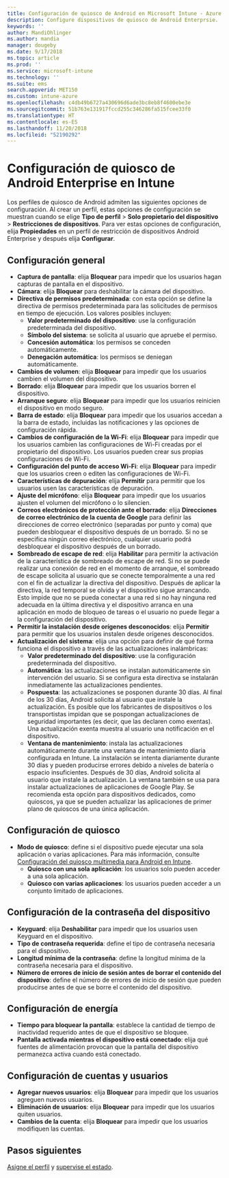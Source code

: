 ```yaml
---
title: Configuración de quiosco de Android en Microsoft Intune - Azure | Microsoft Docs
description: Configure dispositivos de quiosco de Android Enterprsie.
keywords: ''
author: MandiOhlinger
ms.author: mandia
manager: dougeby
ms.date: 9/17/2018
ms.topic: article
ms.prod: ''
ms.service: microsoft-intune
ms.technology: ''
ms.suite: ems
search.appverid: MET150
ms.custom: intune-azure
ms.openlocfilehash: c4db49b6727a430696d6ade3bc8eb8f4600ebe3e
ms.sourcegitcommit: 51b763e131917fccd255c346286fa515fcee33f0
ms.translationtype: HT
ms.contentlocale: es-ES
ms.lasthandoff: 11/20/2018
ms.locfileid: "52190292"
---
```

# <a name="android-enterprise-kiosk-settings-in-intune"></a>Configuración de quiosco de Android Enterprise en Intune

Los perfiles de quiosco de Android admiten las siguientes opciones de configuración. Al crear un perfil, estas opciones de configuración se muestran cuando se elige **Tipo de perfil** > **Solo propietario del dispositivo** > **Restricciones de dispositivos**. Para ver estas opciones de configuración, elija **Propiedades** en un perfil de restricción de dispositivos Android Enterprise y después elija **Configurar**.

## <a name="general-settings"></a>Configuración general

- **Captura de pantalla**: elija **Bloquear** para impedir que los usuarios hagan capturas de pantalla en el dispositivo.
- **Cámara**: elija **Bloquear** para deshabilitar la cámara del dispositivo.
- **Directiva de permisos predeterminada**: con esta opción se define la directiva de permisos predeterminada para las solicitudes de permisos en tiempo de ejecución. Los valores posibles incluyen:
    - **Valor predeterminado del dispositivo**: use la configuración predeterminada del dispositivo.
    - **Símbolo del sistema**: se solicita al usuario que apruebe el permiso.
    - **Concesión automática**: los permisos se conceden automáticamente.
    - **Denegación automática**: los permisos se deniegan automáticamente.
- **Cambios de volumen**: elija **Bloquear** para impedir que los usuarios cambien el volumen del dispositivo.
- **Borrado**: elija **Bloquear** para impedir que los usuarios borren el dispositivo.
- **Arranque seguro**: elija **Bloquear** para impedir que los usuarios reinicien el dispositivo en modo seguro.
- **Barra de estado**: elija **Bloquear** para impedir que los usuarios accedan a la barra de estado, incluidas las notificaciones y las opciones de configuración rápida.
- **Cambios de configuración de la Wi-Fi**: elija **Bloquear** para impedir que los usuarios cambien las configuraciones de Wi-Fi creadas por el propietario del dispositivo. Los usuarios pueden crear sus propias configuraciones de Wi-Fi.
- **Configuración del punto de acceso Wi-Fi**: elija **Bloquear** para impedir que los usuarios creen o editen las configuraciones de Wi-Fi.
- **Características de depuración**: elija **Permitir** para permitir que los usuarios usen las características de depuración.
- **Ajuste del micrófono**: elija **Bloquear** para impedir que los usuarios ajusten el volumen del micrófono o lo silencien.
- **Correos electrónicos de protección ante el borrado**: elija **Direcciones de correo electrónico de la cuenta de Google** para definir las direcciones de correo electrónico (separadas por punto y coma) que pueden desbloquear el dispositivo después de un borrado. Si no se especifica ningún correo electrónico, cualquier usuario podrá desbloquear el dispositivo después de un borrado.
- **Sombreado de escape de red**: elija **Habilitar** para permitir la activación de la característica de sombreado de escape de red. Si no se puede realizar una conexión de red en el momento de arranque, el sombreado de escape solicita al usuario que se conecte temporalmente a una red con el fin de actualizar la directiva del dispositivo. Después de aplicar la directiva, la red temporal se olvida y el dispositivo sigue arrancando. Esto impide que no se pueda conectar a una red si no hay ninguna red adecuada en la última directiva y el dispositivo arranca en una aplicación en modo de bloqueo de tareas o el usuario no puede llegar a la configuración del dispositivo.
- **Permitir la instalación desde orígenes desconocidos**: elija **Permitir** para permitir que los usuarios instalen desde orígenes desconocidos.
- **Actualización del sistema**: elija una opción para definir de qué forma funciona el dispositivo a través de las actualizaciones inalámbricas:
    - **Valor predeterminado del dispositivo**: use la configuración predeterminada del dispositivo.
    - **Automática**: las actualizaciones se instalan automáticamente sin intervención del usuario. Si se configura esta directiva se instalarán inmediatamente las actualizaciones pendientes.
    - **Pospuesta**: las actualizaciones se posponen durante 30 días. Al final de los 30 días, Android solicita al usuario que instale la actualización. Es posible que los fabricantes de dispositivos o los transportistas impidan que se pospongan actualizaciones de seguridad importantes (es decir, que las declaren como exentas). Una actualización exenta muestra al usuario una notificación en el dispositivo. 
    - **Ventana de mantenimiento**: instala las actualizaciones automáticamente durante una ventana de mantenimiento diaria configurada en Intune. La instalación se intenta diariamente durante 30 días y pueden producirse errores debido a niveles de batería o espacio insuficientes. Después de 30 días, Android solicita al usuario que instale la actualización. La ventana también se usa para instalar actualizaciones de aplicaciones de Google Play. Se recomienda esta opción para dispositivos dedicados, como quioscos, ya que se pueden actualizar las aplicaciones de primer plano de quioscos de una única aplicación. 

## <a name="kiosk-settings"></a>Configuración de quiosco

- **Modo de quiosco**: define si el dispositivo puede ejecutar una sola aplicación o varias aplicaciones. Para más información, consulte [Configuración del quiosco multimedia para Android en Intune](android-kiosk-settings.md).
    - **Quiosco con una sola aplicación**: los usuarios solo pueden acceder a una sola aplicación.
    - **Quiosco con varias aplicaciones**: los usuarios pueden acceder a un conjunto limitado de aplicaciones.

## <a name="device-password-settings"></a>Configuración de la contraseña del dispositivo

- **Keyguard**: elija **Deshabilitar** para impedir que los usuarios usen Keyguard en el dispositivo.
- **Tipo de contraseña requerida**: define el tipo de contraseña necesaria para el dispositivo.
- **Longitud mínima de la contraseña**: define la longitud mínima de la contraseña necesaria para el dispositivo.
- **Número de errores de inicio de sesión antes de borrar el contenido del dispositivo**: define el número de errores de inicio de sesión que pueden producirse antes de que se borre el contenido del dispositivo.

## <a name="power-settings"></a>Configuración de energía

- **Tiempo para bloquear la pantalla**: establece la cantidad de tiempo de inactividad requerido antes de que el dispositivo se bloquee.
- **Pantalla activada mientras el dispositivo está conectado**: elija qué fuentes de alimentación provocan que la pantalla del dispositivo permanezca activa cuando está conectado.

## <a name="users-and-accounts-settings"></a>Configuración de cuentas y usuarios

- **Agregar nuevos usuarios**: elija **Bloquear** para impedir que los usuarios agreguen nuevos usuarios.
- **Eliminación de usuarios**: elija **Bloquear** para impedir que los usuarios quiten usuarios.
- **Cambios de la cuenta**: elija **Bloquear** para impedir que los usuarios modifiquen las cuentas.

## <a name="next-steps"></a>Pasos siguientes
[Asigne el perfil](device-profile-assign.md) y [supervise el estado](device-profile-monitor.md).



